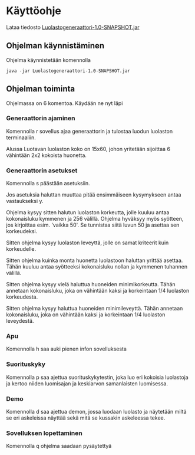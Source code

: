 # Käyttöohje

Lataa tiedosto [Luolastogeneraattori-1.0-SNAPSHOT.jar](https://github.com/OlliJ5/Luolastogeneraattori/releases)

## Ohjelman käynnistäminen
Ohjelma käynnistetään komennolla
```
java -jar Luolastogeneraattori-1.0-SNAPSHOT.jar
```
## Ohjelman toiminta

Ohjelmassa on 6 komentoa. Käydään ne nyt läpi

### Generaattorin ajaminen

Komennolla r sovellus ajaa generaattorin ja tulostaa luodun luolaston terminaaliin.

Alussa Luotavan luolaston koko on 15x60, johon yritetään sijoittaa 6 vähintään 2x2 kokoista huonetta.

### Generaattorin asetukset

Komennolla s päästään asetuksiin.

Jos asetuksia haluttan muuttaa pitää ensimmäiseen kysymykseen antaa vastaukseksi y.

Ohjelma kysyy sitten halutun luolaston korkeutta, jolle kuuluu antaa kokonaisluku kymmenen ja 256 välillä. Ohjelma hyväksyy myös
syötteen, jos kirjoittaa esim. 'vaikka 50'. Se tunnistaa siitä luvun 50 ja asettaa sen korkeudeksi.

Sitten ohjelma kysyy luolaston leveyttä, jolle on samat kriteerit kuin korkeudelle.

Sitten ohjelma kuinka monta huonetta luolastoon haluttan yrittää asettaa. Tähän kuuluu antaa syötteeksi kokonaisluku nollan ja 
kymmenen tuhannen välillä.

Sitten ohjelma kysyy vielä haluttua huoneiden minimikorkeutta. Tähän annetaan kokonaisluku, joka on vähintään kaksi ja korkeintaan
1/4 luolaston korkeudesta.

Sitten ohjelma kysyy haluttua huoneiden minimileveyttä. Tähän annetaan kokonaisluku, joka on vähintään kaksi ja korkeintaan 
1/4 luolaston leveydestä.

### Apu
Komennolla h saa auki pienen infon sovelluksesta

### Suorituskyky
Komennolla p saa ajettua suorituskykytestin, joka luo eri kokoisia luolastoja ja kertoo niiden luomisajan ja keskiarvon
samanlaisten luomisessa.

### Demo
Komennolla d saa ajettua demon, jossa luodaan luolasto ja näytetään miltä se eri askeleissa näyttää sekä mitä se kussakin askeleessa 
tekee.

### Sovelluksen lopettaminen
Komennolla q ohjelma saadaan pysäytettyä


